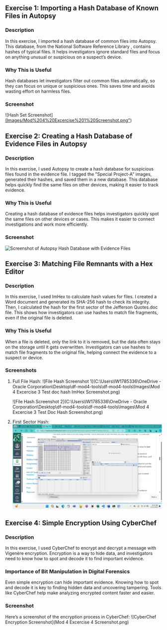 ## Exercise 1: Importing a Hash Database of Known Files in Autopsy
### Description
In this exercise, I imported a hash database of common files into Autopsy. This database, from the National Software Reference Library , contains hashes of typical files. It helps investigators ignore standard files and focus on anything unusual or suspicious on a suspect’s device.
### Why This is Useful
Hash databases let investigators filter out common files automatically, so they can focus on unique or suspicious ones. This saves time and avoids wasting effort on harmless files.
### Screenshot
![Hash Set Screenshot][(Images/Mod%204%20Excercise%201%20Screenshot.png"](https://github.com/IanW25/df-mod4-tools/blob/1dfcd761fb80be1763a3ef6a400972cfbc3f1ff3/Images/Mod%204%20Excercise%201%20Screenshot.png))

## Exercise 2: Creating a Hash Database of Evidence Files in Autopsy
### Description
In this exercise, I used Autopsy to create a hash database for suspicious files found in the evidence file. I tagged the "Special Project-A" images, generated their hashes, and saved them in a new database. This database helps quickly find the same files on other devices, making it easier to track evidence.
### Why This is Useful
Creating a hash database of evidence files helps investigators quickly spot the same files on other devices or cases. This makes it easier to connect investigations and work more efficiently.

### Screenshot
![Screenshot of Autopsy Hash Database with Evidence Files](Images/Mod%204%20Excercise%202%20Screenshot.png")

## Exercise 3: Matching File Remnants with a Hex Editor
### Description
In this exercise, I used ImHex to calculate hash values for files. I created a Word document and generated its SHA-256 hash to check its integrity. Then, I calculated the hash for the first sector of the Jefferson Quotes.doc file. This shows how investigators can use hashes to match file fragments, even if the original file is deleted.

### Why This is Useful
When a file is deleted, only the link to it is removed, but the data often stays on the storage until it gets overwritten. Investigators can use hashes to match file fragments to the original file, helping connect the evidence to a suspect or device.

### Screenshots
1. Full File Hash:
   ![File Hash Screenshot 1](C:\Users\IW1785336\OneDrive - Oracle Corporation\Desktop\df-mod4-tools\df-mod4-tools\Images\Mod 4 Excercise 3 Test doc hash ImHex Screenshot.png)

   ![File Hash Screenshot 2](C:\Users\IW1785336\OneDrive - Oracle Corporation\Desktop\df-mod4-tools\df-mod4-tools\Images\Mod 4 Excercise 3 Test Doc Hash Screenshot.png)

2. First Sector Hash:
   ![First Sector Hash Screenshot](https://github.com/IanW25/df-mod4-tools/blob/83d13209dd4cc33661da5c728493b803c15cea5e/Mod%204%20Excercise%203%20Jeff%20Hash%20Screenshot.png)

## Exercise 4: Simple Encryption Using CyberChef

### Description
In this exercise, I used CyberChef to encrypt and decrypt a message with Vigenère encryption. Encryption is a way to hide data, and investigators need to know how to spot and decode it to find important evidence.

### Importance of Bit Manipulation in Digital Forensics
Even simple encryption can hide important evidence. Knowing how to spot and decode it is key to finding hidden data and uncovering tampering. Tools like CyberChef help make analyzing encrypted content faster and easier.

### Screenshot
Here’s a screenshot of the encryption process in CyberChef:
![CyberChef Encryption Screenshot](Mod 4 Excercise 4 Screenshot.png)

